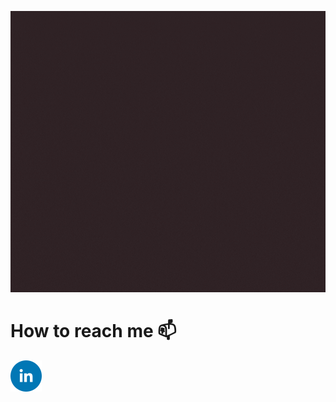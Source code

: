 <p align="center">
  <img width="828" height="450"  src="https://github.com/tipsijadav610/tipsijadav610/blob/main/GIF/profile.gif">
</p>

# How to reach me 📫
[![Linkedin](https://github.com/tipsijadav610/tipsijadav610/blob/main/LOGOS/linkedin.png)](https://www.linkedin.com/in/tipsi-jadav)
&nbsp;
